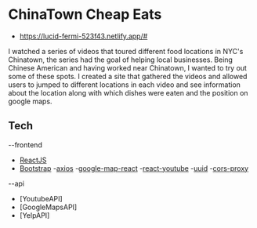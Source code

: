 # ChinaTown Cheap Eats

- https://lucid-fermi-523f43.netlify.app/#

I watched a series of videos that toured different food locations in NYC's Chinatown, the series had the goal of helping local businesses.
Being Chinese American and having worked near Chinatown, I wanted to try out some of these spots. I created a site that gathered the videos and allowed users to jumped to different locations in each video and see information about the location along with which dishes were eaten and the position on google maps.

## Tech

--frontend

- [ReactJS]
- [Bootstrap] -[axios] -[google-map-react] -[react-youtube] -[uuid] -[cors-proxy]

--api

- [YoutubeAPI]
- [GoogleMapsAPI]
- [YelpAPI]

[reactjs]: https://reactjs.org/
[bootstrap]: https://getbootstrap.com/
[axios]: https://www.npmjs.com/package/axios
[google-map-react]: https://www.npmjs.com/package/google-map-react
[react-youtube]: https://www.npmjs.com/package/react-youtube
[uuid]: https://www.npmjs.com/package/uuid
[cors-proxy]: https://medium.com/bridgedxyz/cors-anywhere-for-everyone-free-reliable-cors-proxy-service-73507192714e
